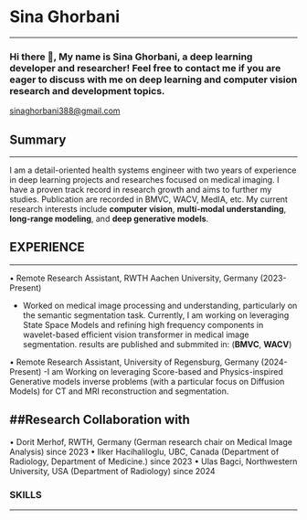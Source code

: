 # Sina Ghorbani
-------------------------
### Hi there 👋, My name is Sina Ghorbani, a deep learning developer and researcher! Feel free to contact me if you are eager to discuss with me on deep learning and computer vision research and development topics.
sinaghorbani388@gmail.com


## Summary 
----------
I am a detail-oriented health systems engineer with two years of experience in deep learning projects and researches focused on medical imaging. I have a proven track record in research growth and aims to further my studies. Publication are recorded in BMVC, WACV, MedIA, etc. My current research interests include **computer vision**, **multi-modal understanding**, **long-range modeling**, and **deep generative models**.

## EXPERIENCE 
-------------
• Remote Research Assistant, RWTH Aachen University, Germany (2023-Present)
 - Worked on medical image processing and understanding, particularly on the semantic segmentation task. Currently, I am working on leveraging State Space Models and refining high frequency components in wavelet-based efficient vision transformer in medical image segmentation. results are published and submmited in: (**BMVC**, **WACV**)

• Remote Research Assistant, University of Regensburg, Germany (2024-Present)
 -I am Working on leveraging Score-based and Physics-inspired Generative models inverse problems (with a particular focus on Diffusion Models) for CT and MRI reconstruction and segmentation.

##Research Collaboration with
----------------------------------------
• Dorit Merhof, RWTH, Germany (German research chair on Medical Image Analysis) since 2023
• Ilker Hacihaliloglu, UBC, Canada (Department of Radiology, Department of Medicine.) since 2023
• Ulas Bagci, Northwestern University, USA (Department of Radiology) since 2024

### SKILLS
----------
<!--
**sinagho/sinagho** is a ✨ _special_ ✨ repository because its `README.md` (this file) appears on your GitHub profile.

Here are some ideas to get you started:

- 🔭 I’m currently working on ...
- 🌱 I’m currently learning ...
- 👯 I’m looking to collaborate on ...
- 🤔 I’m looking for help with ...
- 💬 Ask me about ...
- 📫 How to reach me: ...
- 😄 Pronouns: ...
- ⚡ Fun fact: ...
-->
